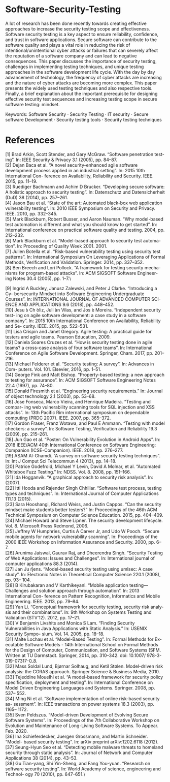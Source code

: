 # Software-Security-Testing

A lot of research has been done recently towards creating
effective approaches to increase the security testing scope and effectiveness. Software security testing is a key aspect to ensure reliability, confidence, and trust in software applications. Secure software can contribute
to the software quality and plays a vital role in reducing the risk of intentional/unintentional cyber attacks or failures that can severely affect the
reputation of a software company and can lead to negative consequences.
This paper discusses the importance of security testing, challenges in
implementing testing techniques, and unique testing approaches in the
software development life cycle. With the day by day advancement of
technology, the frequency of cyber attacks are increasing and the nature
of cyber attacks are becoming more complex. This paper presents the
widely used testing techniques and also respective tools. Finally, a brief
explanation about the important prerequisite for designing effective security test sequences and increasing testing scope in secure software testing:
mindset.

Keywords: Software Security · Security Testing · IT security · Secure
software Development · Security testing tools · Security testing techniques

# References

[1] Brad Arkin, Scott Stender, and Gary McGraw. “Software penetration test- ing”. In: IEEE Security & Privacy 3.1 (2005), pp. 84–87.\
[2] Dejan Baca et al. “A novel security-enhanced agile software development process applied in an industrial setting”. In: 2015 10th International Con- ference on Availability, Reliability and Security. IEEE. 2015, pp. 11–19.\
[3] Ruediger Bachmann and Achim D Brucker. “Developing secure software: A holistic approach to security testing”. In: Datenschutz und Datensicherheit (DuD) 38 (2014), pp. 257–261.\
[4] Jason Bau et al. “State of the art: Automated black-box web application vulnerability testing”. In: 2010 IEEE Symposium on Security and Privacy. IEEE. 2010, pp. 332–345.\
[5] Mark Blackburn, Robert Busser, and Aaron Nauman. “Why model-based test automation is different and what you should know to get started”. In: International conference on practical software quality and testing. 2004, pp. 212–232.\
[6] Mark Blackburn et al. “Model-based approach to security test automa- tion”. In: Proceeding of Quality Week 2001. 2001.\
[7] Julien Botella et al. “Risk-based vulnerability testing using security test patterns”. In: International Symposium On Leveraging Applications of Formal Methods, Verification and Validation. Springer. 2014, pp. 337–352.\
[8] Ben Breech and Lori Pollock. “A framework for testing security mecha- nisms for program-based attacks”. In: ACM SIGSOFT Software Engineer- ing Notes 30.4 (2005), pp. 1–7.\

[9] Ingrid A Buckley, Janusz Zalewski, and Peter J Clarke. “Introducing a Cy- bersecurity Mindset into Software Engineering Undergraduate Courses”. In: INTERNATIONAL JOURNAL OF ADVANCED COMPUTER SCI- ENCE AND APPLICATIONS 9.6 (2018), pp. 448–452.\
[10] Jesu ́s Ch ́oliz, Juli ́an Vilas, and Jos ́e Moreira. “Independent security test- ing on agile software development: a case study in a software company”. In: 2015 10th International Conference on Availability, Reliability and Se- curity. IEEE. 2015, pp. 522–531.\
[11] Lisa Crispin and Janet Gregory. Agile testing: A practical guide for testers and agile teams. Pearson Education, 2009.\
[12] Daniela Soares Cruzes et al. “How is security testing done in agile teams? a cross-case analysis of four software teams”. In: International Conference on Agile Software Development. Springer, Cham. 2017, pp. 201–216.\
[13] Michael Felderer et al. “Security testing: A survey”. In: Advances in Com- puters. Vol. 101. Elsevier, 2016, pp. 1–51.\
[14] George Fink and Matt Bishop. “Property-based testing: a new approach to testing for assurance”. In: ACM SIGSOFT Software Engineering Notes 22.4 (1997), pp. 74–80.\
[15] Donald Firesmith et al. “Engineering security requirements.” In: Journal of object technology 2.1 (2003), pp. 53–68.\
[16] Jose Fonseca, Marco Vieira, and Henrique Madeira. “Testing and compar- ing web vulnerability scanning tools for SQL injection and XSS attacks”. In: 13th Pacific Rim international symposium on dependable computing (PRDC 2007). IEEE. 2007, pp. 365–372.\
[17] Gordon Fraser, Franz Wotawa, and Paul E Ammann. “Testing with model checkers: a survey”. In: Software Testing, Verification and Reliability 19.3 (2009), pp. 215–261.\
[18] Jun Gao et al. “Poster: On Vulnerability Evolution in Android Apps”. In:
2018 IEEE/ACM 40th International Conference on Software Engineering:
Companion (ICSE-Companion). IEEE. 2018, pp. 276–277.\
[19] ASAM Al-Ghamdi. “A survey on software security testing techniques”. In:
Int J Comput Sci Telecommun 4 (2013), pp. 14–18.\
[20] Patrice Godefroid, Michael Y Levin, David A Molnar, et al. “Automated
Whitebox Fuzz Testing.” In: NDSS. Vol. 8. 2008, pp. 151–166.\
[21] Ida Hogganvik. “A graphical approach to security risk analysis”. In: (2007).\
[22] Itti Hooda and Rajender Singh Chhillar. “Software test process, testing
types and techniques”. In: International Journal of Computer Applications
111.13 (2015).\
[23] Sara Hooshangi, Richard Weiss, and Justin Cappos. “Can the security
mindset make students better testers?” In: Proceedings of the 46th ACM
Technical Symposium on Computer Science Education. 2015, pp. 404–409.\
[24] Michael Howard and Steve Lipner. The security development lifecycle.
Vol. 8. Microsoft Press Redmond, 2006.\
[25] Jeffrey W Humphries, Curtis A Carver Jr, and Udo W Pooch. “Secure
mobile agents for network vulnerability scanning”. In: Proceedings of the
2000 IEEE Workshop on Information Assurance and Security. 2000, pp. 6–
7.\
[26] Arunima Jaiswal, Gaurav Raj, and Dheerendra Singh. “Security Testing
of Web Applications: Issues and Challenges”. In: International journal of
computer applications 88.3 (2014).\
[27] Jan Ju ̈rjens. “Model-based security testing using umlsec: A case study”.
In: Electronic Notes in Theoretical Computer Science 220.1 (2008), pp. 93–
104.\
[28] B Kirubakaran and V Karthikeyani. “Mobile application testing—Challenges
and solution approach through automation”. In: 2013 International Con- ference on Pattern Recognition, Informatics and Mobile Engineering. IEEE. 2013, pp. 79–84.\
[29] Yan Li. “Conceptual framework for security testing, security risk analy- sis and their combinations”. In: 9th Workshop on Systems Testing and Validation (STV’12). 2012, pp. 17–21.\
[30] V Benjamin Livshits and Monica S Lam. “Finding Security Vulnerabilities in Java Applications with Static Analysis.” In: USENIX Security Sympo- sium. Vol. 14. 2005, pp. 18–18.\
[31] Malte Lochau et al. “Model-Based Testing”. In: Formal Methods for Ex- ecutable Software Models - 14th International School on Formal Methods for the Design of Computer, Communication, and Software Systems (SFM. Written at TU Darmstadt. Springer, 2014, pp. 310–342. doi: 10.1007/ 978-3-319-07317-0_8.\
[32] Mass Soldal Lund, Bjørnar Solhaug, and Ketil Stølen. Model-driven risk analysis: the CORAS approach. Springer Science & Business Media, 2010.\
[33] Tejeddine Mouelhi et al. “A model-based framework for security policy specification, deployment and testing”. In: International Conference on Model Driven Engineering Languages and Systems. Springer. 2008, pp. 537–
552.\
[34] Ming Ni et al. “Software implementation of online risk-based security as-
sessment”. In: IEEE transactions on power systems 18.3 (2003), pp. 1165–
1172.\
[35] Sven Peldszus. “Model-driven Development of Evolving Secure Software
Systems”. In: Proceedings of the 7th Collaborative Workshop on Evolution
and Maintenance of Long-Living Software Systems. To Appear. Feb. 2020.\
[36] Ina Schieferdecker, Juergen Grossmann, and Martin Schneider. “Model-
based security testing”. In: arXiv preprint arXiv:1202.6118 (2012).\
[37] Seung-Hyun Seo et al. “Detecting mobile malware threats to homeland security through static analysis”. In: Journal of Network and Computer Applications 38 (2014), pp. 43–53.\
[38] Gu Tian-yang, Shi Yin-Sheng, and Fang You-yuan. “Research on software
security testing”. In: World Academy of science, engineering and Technol- ogy 70 (2010), pp. 647–651.\
